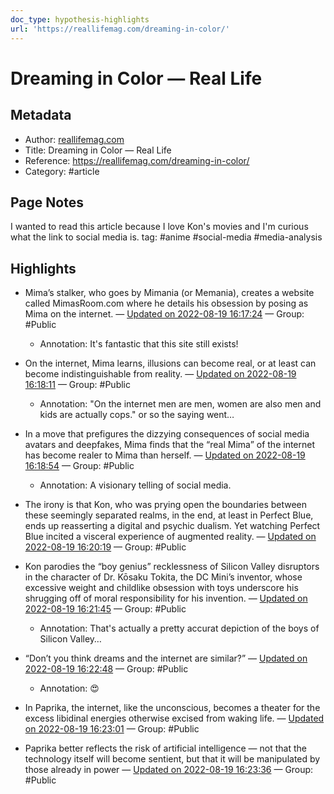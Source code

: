 ```yaml
---
doc_type: hypothesis-highlights
url: 'https://reallifemag.com/dreaming-in-color/'
---
```


# Dreaming in Color — Real Life

## Metadata
- Author: [reallifemag.com]()
- Title: Dreaming in Color — Real Life
- Reference: https://reallifemag.com/dreaming-in-color/
- Category: #article

## Page Notes
I wanted to read this article because I love Kon's movies and I'm curious what the link to social media is.
tag: #anime #social-media #media-analysis 

## Highlights
- Mima’s stalker, who goes by Mimania (or Memania), creates a website called MimasRoom.com where he details his obsession by posing as Mima on the internet. — [Updated on 2022-08-19 16:17:24](https://hyp.is/pWBcZh_JEe2X2C9BmDPMMA/reallifemag.com/dreaming-in-color/) — Group: #Public
    - Annotation: It's fantastic that this site still exists!
- On the internet, Mima learns, illusions can become real, or at least can become indistinguishable from reality. — [Updated on 2022-08-19 16:18:11](https://hyp.is/wcLfKB_JEe2GxtMsf4yMxQ/reallifemag.com/dreaming-in-color/) — Group: #Public
    - Annotation: "On the internet men are men, women are also men and kids are actually cops." or so the saying went…
- In a move that prefigures the dizzying consequences of social media avatars and deepfakes, Mima finds that the “real Mima” of the internet has become realer to Mima than herself. — [Updated on 2022-08-19 16:18:54](https://hyp.is/23fExB_JEe2a7j85ARUenA/reallifemag.com/dreaming-in-color/) — Group: #Public
    - Annotation: A visionary telling of social media.
- The irony is that Kon, who was prying open the boundaries between these seemingly separated realms, in the end, at least in Perfect Blue, ends up reasserting a digital and psychic dualism. Yet watching Perfect Blue incited a visceral experience of augmented reality.  — [Updated on 2022-08-19 16:20:19](https://hyp.is/DcBQLB_KEe2fsF9PzNEOHg/reallifemag.com/dreaming-in-color/) — Group: #Public

- Kon parodies the “boy genius” recklessness of Silicon Valley disruptors in the character of Dr. Kōsaku Tokita, the DC Mini’s inventor, whose excessive weight and childlike obsession with toys underscore his shrugging off of moral responsibility for his invention. — [Updated on 2022-08-19 16:21:45](https://hyp.is/QRYU1B_KEe2Wsd95N86rwA/reallifemag.com/dreaming-in-color/) — Group: #Public
    - Annotation: That's actually a pretty accurat depiction of the boys of Silicon Valley…
- “Don’t you think dreams and the internet are similar?” — [Updated on 2022-08-19 16:22:48](https://hyp.is/ZsJQRB_KEe2GyScq8ktzoA/reallifemag.com/dreaming-in-color/) — Group: #Public
    - Annotation: 😍
- In Paprika, the internet, like the unconscious, becomes a theater for the excess libidinal energies otherwise excised from waking life. — [Updated on 2022-08-19 16:23:01](https://hyp.is/blP8QB_KEe2m85-lf0zOMQ/reallifemag.com/dreaming-in-color/) — Group: #Public

- Paprika better reflects the risk of artificial intelligence — not that the technology itself will become sentient, but that it will be manipulated by those already in power — [Updated on 2022-08-19 16:23:36](https://hyp.is/g1bZyB_KEe2X2stR4Tkrkw/reallifemag.com/dreaming-in-color/) — Group: #Public






